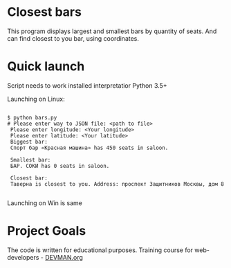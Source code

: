# Closest bars
This program displays largest and smallest bars by quantity of seats. And can
find closest to you bar, using coordinates.

# Quick launch

Script needs to work installed interpretatior Python 3.5+


Launching on Linux:

```#!bash

$ python bars.py 
# Please enter way to JSON file: <path to file>
 Please enter longitude: <Your longitude>
 Please enter latitude: <Your latitude>
 Biggest bar: 
 Спорт бар «Красная машина» has 450 seats in saloon.

 Smallest bar: 
 БАР. СОКИ has 0 seats in saloon.

 Closest bar: 
 Таверна is closest to you. Address: проспект Защитников Москвы, дом 8
 
```

Launching on Win is same

# Project Goals

The code is written for educational purposes. Training course for web-developers - [DEVMAN.org](https://devman.org)

